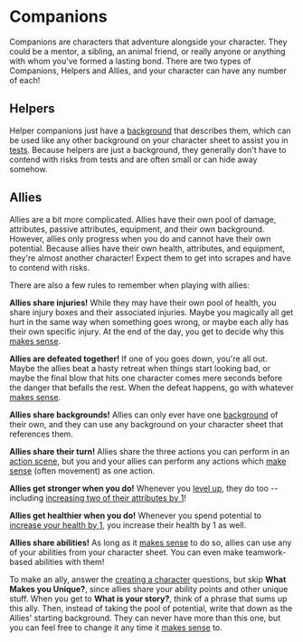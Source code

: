 # Companions

Companions are characters that adventure alongside your character. They could be a mentor, a sibling, an animal friend, or really anyone or anything with whom you've formed a lasting bond. There are two types of Companions, Helpers and Allies, and your character can have any number of each!

## Helpers

Helper companions just have a [background](../character/backgrounds.md) that describes them, which can be used like any other background on your character sheet to assist you in [tests](../gameplay/tests.md). Because helpers are just a background, they generally don't have to contend with risks from tests and are often small or can hide away somehow.

## Allies

Allies are a bit more complicated. Allies have their own pool of damage, attributes, passive attributes, equipment, and their own background. However, allies only progress when you do and cannot have their own potential. Because allies have their own health, attributes, and equipment, they're almost another character! Expect them to get into scrapes and have to contend with risks.

There are also a few rules to remember when playing with allies:

**Allies share injuries!** While they may have their own pool of health, you share injury boxes and their associated injuries. Maybe you magically all get hurt in the same way when something goes wrong, or maybe each ally has their own specific injury. At the end of the day, you get to decide why this [makes sense](../getting_started/index.md#narrative-truth).

**Allies are defeated together!** If one of you goes down, you're all out. Maybe the allies beat a hasty retreat when things start looking bad, or maybe the final blow that hits one character comes mere seconds before the danger that befalls the rest. When the defeat happens, go with whatever [makes sense](../getting_started/index.md#narrative-truth).

**Allies share backgrounds!** Allies can only ever have one [background](../character/backgrounds.md) of their own, and they can use any background on your character sheet that references them. 

**Allies share their turn!** Allies share the three actions you can perform in an [action scene](../gameplay/action.md), but you and your allies can perform any actions which [make sense](../getting_started/index.md#narrative-truth) (often movement) as one action.

**Allies get stronger when you do!** Whenever you [level up](../gameplay/advancement.md#leveling-up), they do too -- including [increasing two of their attributes by 1](../gameplay/advancement.md#increase-your-attributes)!

**Allies get healthier when you do!** Whenever you spend potential to [increase your health by 1](../gameplay/advancement.md#potential), you increase their health by 1 as well.

**Allies share abilities!** As long as it [makes sense](../getting_started/index.md#narrative-truth) to do so, allies can use any of your abilities from your character sheet. You can even make teamwork-based abilities with them!

To make an ally, answer the [creating a character](../getting_started/creation,md) questions, but skip **What Makes you Unique?**, since allies share your ability points and other unique stuff. When you get to **What is your story?**, think of a phrase that sums up this ally. Then, instead of taking the pool of potential, write that down as the Allies' starting background. They can never have more than this one, but you can feel free to change it any time it [makes sense](../getting_started/index.md#narrative-truth) to.

